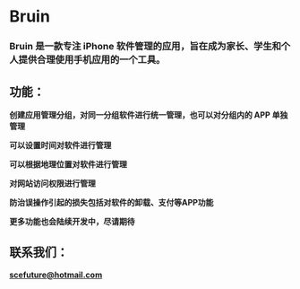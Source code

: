 # Bruin

### Bruin 是一款专注 iPhone 软件管理的应用，旨在成为家长、学生和个人提供合理使用手机应用的一个工具。



## **功能：**
**创建应用管理分组，对同一分组软件进行统一管理，也可以对分组内的 APP 单独管理**  

**可以设置时间对软件进行管理**  

**可以根据地理位置对软件进行管理**  

**对网站访问权限进行管理**  

**防治误操作引起的损失包括对软件的卸载、支付等APP功能**  



**更多功能也会陆续开发中，尽请期待**  




## 联系我们：
**scefuture@hotmail.com**
